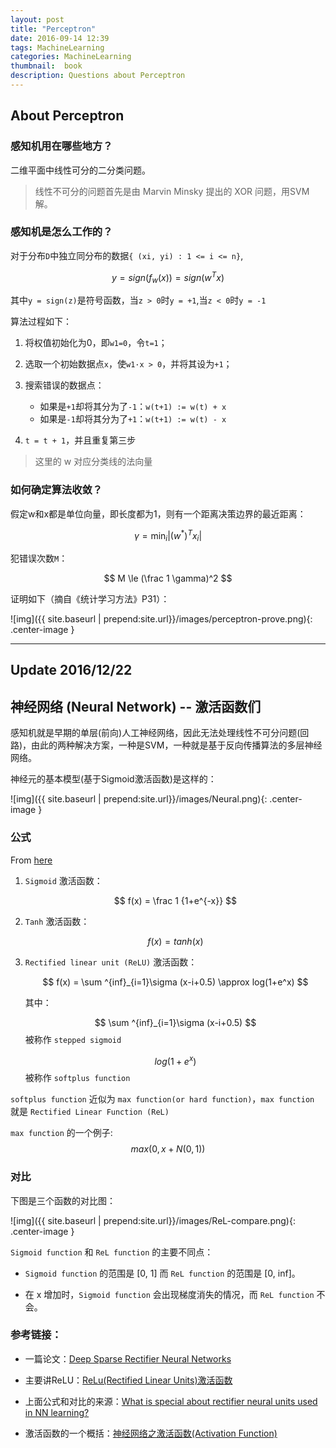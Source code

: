 ```yaml
---
layout: post
title: "Perceptron"
date: 2016-09-14 12:39
tags: MachineLearning
categories: MachineLearning
thumbnail:  book
description: Questions about Perceptron
---
```


## About Perceptron

### 感知机用在哪些地方？

二维平面中线性可分的二分类问题。

> 线性不可分的问题首先是由 Marvin Minsky 提出的 XOR 问题，用SVM解。

### 感知机是怎么工作的？

对于分布`D`中独立同分布的数据`{ (xi, yi) : 1 <= i <= n}`,

$$ y = sign(f_w(x)) = sign(w^T x) $$

其中`y = sign(z)`是符号函数，当`z > 0`时`y = +1`,当`z < 0`时`y = -1`

算法过程如下：

1. 将权值初始化为0，即`w1=0`，令`t=1`；

2. 选取一个初始数据点`x`，使`w1·x > 0`，并将其设为`+1`；

3. 搜索错误的数据点：
	
	- 如果是`+1`却将其分为了`-1`：`w(t+1) := w(t) + x`
	- 如果是`-1`却将其分为了`+1`：`w(t+1) := w(t) - x`

4. `t = t + 1`，并且重复第三步

> 这里的 w 对应分类线的法向量

### 如何确定算法收敛？

假定w和x都是单位向量，即长度都为1，则有一个距离决策边界的最近距离：

$$ \gamma = \min_i |(w^*)^T x_i| $$

犯错误次数`M`：

$$ M \le (\frac 1 \gamma)^2 $$

证明如下（摘自《统计学习方法》P31）：

![img]({{ site.baseurl | prepend:site.url}}/images/perceptron-prove.png){: .center-image }

------
Update 2016/12/22
------

## 神经网络 (Neural Network) -- 激活函数们

感知机就是早期的单层(前向)人工神经网络，因此无法处理线性不可分问题(回路)，由此的两种解决方案，一种是SVM，一种就是基于反向传播算法的多层神经网络。

神经元的基本模型(基于Sigmoid激活函数)是这样的：

![img]({{ site.baseurl | prepend:site.url}}/images/Neural.png){: .center-image }

### 公式

From [here](https://www.quora.com/What-is-special-about-rectifier-neural-units-used-in-NN-learning)

1. `Sigmoid` 激活函数：

	$$ f(x) = \frac 1 {1+e^{-x}} $$

2. `Tanh` 激活函数：

	$$ f(x) = tanh(x) $$

3. `Rectified linear unit (ReLU)` 激活函数：

	$$ f(x) = \sum ^{inf}_{i=1}\sigma (x-i+0.5) \approx log(1+e^x) $$

	其中：
	
	$$ \sum ^{inf}_{i=1}\sigma (x-i+0.5) $$ 被称作 `stepped sigmoid`
	
	$$ log(1+e^x) $$ 被称作 `softplus function`

`softplus function` 近似为 `max function(or hard function)`，`max function` 就是 `Rectified Linear Function (ReL)`

`max function` 的一个例子: $$ max(0, x+N(0, 1)) $$

### 对比

下图是三个函数的对比图：

![img]({{ site.baseurl | prepend:site.url}}/images/ReL-compare.png){: .center-image }

`Sigmoid function` 和 `ReL function` 的主要不同点：

- `Sigmoid function` 的范围是 [0, 1] 而 `ReL function` 的范围是 [0, inf]。

- 在 x 增加时，`Sigmoid function` 会出现梯度消失的情况，而 `ReL function` 不会。


### 参考链接：

- 一篇论文：[Deep Sparse Rectifier Neural Networks](www.jmlr.org/proceedings/papers/v15/glorot11a/glorot11a.pdf)

- 主要讲ReLU：[ReLu(Rectified Linear Units)激活函数](http://www.cnblogs.com/neopenx/p/4453161.html)

- 上面公式和对比的来源：[What is special about rectifier neural units used in NN learning?](https://www.quora.com/What-is-special-about-rectifier-neural-units-used-in-NN-learning)

- 激活函数的一个概括：[神经网络之激活函数(Activation Function)](http://blog.csdn.net/cyh_24/article/details/50593400)
